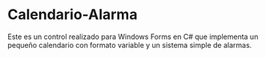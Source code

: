# Calendario-Alarma
Este es un control realizado para Windows Forms en C# que implementa un pequeño calendario con formato variable y un sistema simple de alarmas.

